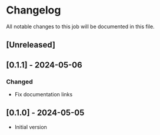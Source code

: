 # Changelog

All notable changes to this job will be documented in this file.

## [Unreleased]

## [0.1.1] - 2024-05-06

### Changed

* Fix documentation links

## [0.1.0] - 2024-05-05

* Initial version
